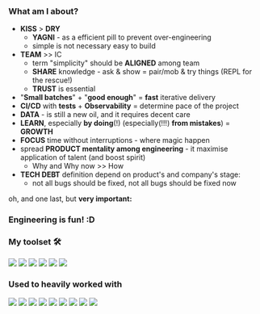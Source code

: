 ### What am I about?

- **KISS** > **DRY**
  - **YAGNI** - as a efficient pill to prevent over-engineering
  - simple is not necessary easy to build
- **TEAM** >> IC
  - term "simplicity" should be **ALIGNED** among team
  - **SHARE** knowledge - ask & show = pair/mob & try things (REPL for the rescue!)
  - **TRUST** is essential
- "**Small batches**" + "**good enough**" = **fast** iterative delivery
- **CI/CD** with **tests** + **Observability** = determine pace of the project
- **DATA** - is still a new oil, and it requires decent care
- **LEARN**, especially **by doing**(!) (especially(!!!) **from mistakes**) = **GROWTH**
- **FOCUS** time without interruptions - where magic happen
- spread **PRODUCT mentality among engineering** - it maximise application of talent (and boost spirit)
  - Why and Why now >> How
- **TECH DEBT** definition depend on product's and company's stage:
  - not all bugs should be fixed, not all bugs should be fixed now 

oh, and one last, but **very important:**

### Engineering is fun! :D


### My toolset 🛠️

![](https://img.shields.io/badge/Code-Python-informational?style=flat&logo=python&logoColor=white&color=2bbc8a)
![](https://img.shields.io/badge/Framework-FastAPI-informational?style=flat&logo=fastapi&logoColor=white&color=2bbc8a)
![](https://img.shields.io/badge/Framework-Flutter-informational?style=flat&logo=flutter&logoColor=white&color=2bbc8a)
![](https://img.shields.io/badge/Cloud-AWS-informational?style=flat&logo=amazon-aws&logoColor=white&color=2bbc8a)
![](https://img.shields.io/badge/Tools-Docker-informational?style=flat&logo=docker&logoColor=white&color=2bbc8a)
![](https://img.shields.io/badge/Tools-Vim-informational?style=flat&logo=vim&logoColor=white&color=2bbc8a)

### Used to heavily worked with

![](https://img.shields.io/badge/Tools-Kubernetes-informational?style=flat&logo=kubernetes&logoColor=white&color=2bbc8a)
![](https://img.shields.io/badge/Tools-Terraform-informational?style=flat&logo=terraform&logoColor=white&color=2bbc8a)
![](https://img.shields.io/badge/Framework-Tensorflow-informational?style=flat&logo=tensorflow&logoColor=white&color=2bbc8a)
![](https://img.shields.io/badge/Framework-NextJS-informational?style=flat&logo=nextjs&logoColor=white&color=2bbc8a)
![](https://img.shields.io/badge/Code-Scala-informational?style=flat&logo=scala&logoColor=white&color=2bbc8a)
![](https://img.shields.io/badge/Code-C++-informational?style=flat&logo=c%2B%2B&logoColor=white&color=2bbc8a)
![](https://img.shields.io/badge/BigData-Kafka-informational?style=flat&logo=apache-kafka&logoColor=white&color=2bbc8a)
![](https://img.shields.io/badge/BigData-Cassandra-informational?style=flat&logo=apache-cassandra&logoColor=white&color=2bbc8a)
![](https://img.shields.io/badge/BigData-Spark-informational?style=flat&logo=apache-spark&logoColor=white&color=2bbc8a)